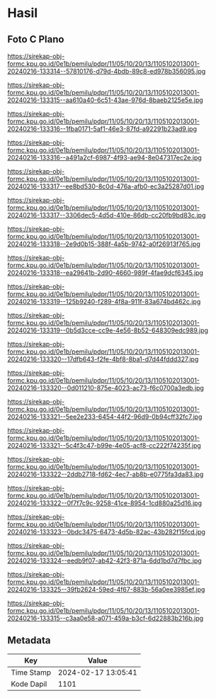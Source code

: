 # Hasil

## Foto C Plano

https://sirekap-obj-formc.kpu.go.id/0e1b/pemilu/pdpr/11/05/10/20/13/1105102013001-20240216-133314--57810176-d79d-4bdb-89c8-ed978b356095.jpg

https://sirekap-obj-formc.kpu.go.id/0e1b/pemilu/pdpr/11/05/10/20/13/1105102013001-20240216-133315--aa610a40-6c51-43ae-976d-8baeb2125e5e.jpg

https://sirekap-obj-formc.kpu.go.id/0e1b/pemilu/pdpr/11/05/10/20/13/1105102013001-20240216-133316--1fba0171-5af1-46e3-87fd-a92291b23ad9.jpg

https://sirekap-obj-formc.kpu.go.id/0e1b/pemilu/pdpr/11/05/10/20/13/1105102013001-20240216-133316--a491a2cf-6987-4f93-ae94-8e047317ec2e.jpg

https://sirekap-obj-formc.kpu.go.id/0e1b/pemilu/pdpr/11/05/10/20/13/1105102013001-20240216-133317--ee8bd530-8c0d-476a-afb0-ec3a25287d01.jpg

https://sirekap-obj-formc.kpu.go.id/0e1b/pemilu/pdpr/11/05/10/20/13/1105102013001-20240216-133317--3306dec5-4d5d-410e-86db-cc20fb9bd83c.jpg

https://sirekap-obj-formc.kpu.go.id/0e1b/pemilu/pdpr/11/05/10/20/13/1105102013001-20240216-133318--2e9d0b15-388f-4a5b-9742-a0f26913f765.jpg

https://sirekap-obj-formc.kpu.go.id/0e1b/pemilu/pdpr/11/05/10/20/13/1105102013001-20240216-133318--ea29641b-2d90-4660-989f-4fae9dcf6345.jpg

https://sirekap-obj-formc.kpu.go.id/0e1b/pemilu/pdpr/11/05/10/20/13/1105102013001-20240216-133319--125b9240-f289-4f8a-911f-83a674bd462c.jpg

https://sirekap-obj-formc.kpu.go.id/0e1b/pemilu/pdpr/11/05/10/20/13/1105102013001-20240216-133319--0b5d3cce-cc9e-4e56-8b52-648309edc989.jpg

https://sirekap-obj-formc.kpu.go.id/0e1b/pemilu/pdpr/11/05/10/20/13/1105102013001-20240216-133320--17dfb643-f2fe-4bf8-8ba1-d7d44fddd327.jpg

https://sirekap-obj-formc.kpu.go.id/0e1b/pemilu/pdpr/11/05/10/20/13/1105102013001-20240216-133320--0d011210-875e-4023-ac73-f6c0700a3edb.jpg

https://sirekap-obj-formc.kpu.go.id/0e1b/pemilu/pdpr/11/05/10/20/13/1105102013001-20240216-133321--5ee2e233-6454-44f2-96d9-0b94cff32fc7.jpg

https://sirekap-obj-formc.kpu.go.id/0e1b/pemilu/pdpr/11/05/10/20/13/1105102013001-20240216-133321--5c4f3c47-b99e-4e05-acf8-cc222f74235f.jpg

https://sirekap-obj-formc.kpu.go.id/0e1b/pemilu/pdpr/11/05/10/20/13/1105102013001-20240216-133322--2ddb2718-fd62-4ec7-ab8b-e0775fa3da83.jpg

https://sirekap-obj-formc.kpu.go.id/0e1b/pemilu/pdpr/11/05/10/20/13/1105102013001-20240216-133322--0f7f7c9c-9258-41ce-8954-1cd880a25d16.jpg

https://sirekap-obj-formc.kpu.go.id/0e1b/pemilu/pdpr/11/05/10/20/13/1105102013001-20240216-133323--0bdc3475-6473-4d5b-82ac-43b282f15fcd.jpg

https://sirekap-obj-formc.kpu.go.id/0e1b/pemilu/pdpr/11/05/10/20/13/1105102013001-20240216-133324--eedb9f07-ab42-42f3-871a-6dd1bd7d7fbc.jpg

https://sirekap-obj-formc.kpu.go.id/0e1b/pemilu/pdpr/11/05/10/20/13/1105102013001-20240216-133325--39fb2624-59ed-4f67-883b-56a0ee3985ef.jpg

https://sirekap-obj-formc.kpu.go.id/0e1b/pemilu/pdpr/11/05/10/20/13/1105102013001-20240216-133315--c3aa0e58-a071-459a-b3cf-6d22883b216b.jpg


## Metadata

| Key        | Value               |
| ---------- | ------------------- |
| Time Stamp | 2024-02-17 13:05:41 |
| Kode Dapil | 1101                |



